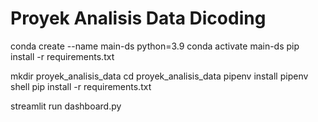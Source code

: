 # Proyek Analisis Data Dicoding
conda create --name main-ds python=3.9
conda activate main-ds
pip install -r requirements.txt

mkdir proyek_analisis_data
cd proyek_analisis_data
pipenv install
pipenv shell
pip install -r requirements.txt

streamlit run dashboard.py